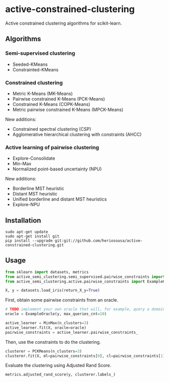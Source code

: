 # active-constrained-clustering

Active constrained clustering algorithms for scikit-learn.

## Algorithms

### Semi-supervised clustering

* Seeded-KMeans
* Constrainted-KMeans

### Constrained clustering
* Metric K-Means (MK-Means)
* Pairwise constrained K-Means (PCK-Means)
* Constrained K-Means (COPK-Means)
* Metric pairwise constrained K-Means (MPCK-Means)

New additions:
* Constrained spectral clustering (CSP)
* Agglomerative hierarchical clustering with constraints (AHCC)

### Active learning of pairwise clustering

* Explore-Consolidate
* Min-Max
* Normalized point-based uncertainty (NPU)

New additions:
* Borderline MST heuristic
* Distant MST heuristic
* Unified borderline and distant MST heuristics
* Explore-NPU

## Installation

```
sudo apt-get update
sudo apt-get install git
pip install --upgrade git:git://github.com/heriosousa/active-constrained-clustering.git
```

## Usage

```python
from sklearn import datasets, metrics
from active_semi_clustering.semi_supervised.pairwise_constraints import PCKMeans
from active_semi_clustering.active.pairwise_constraints import ExampleOracle, ExploreConsolidate, MinMax
```

```python
X, y = datasets.load_iris(return_X_y=True)
```

First, obtain some pairwise constraints from an oracle.

```python
# TODO implement your own oracle that will, for example, query a domain expert via GUI or CLI
oracle = ExampleOracle(y, max_queries_cnt=10)

active_learner = MinMax(n_clusters=3)
active_learner.fit(X, oracle=oracle)
pairwise_constraints = active_learner.pairwise_constraints_
```

Then, use the constraints to do the clustering.

```python
clusterer = PCKMeans(n_clusters=3)
clusterer.fit(X, ml=pairwise_constraints[0], cl=pairwise_constraints[1])
```

Evaluate the clustering using Adjusted Rand Score.

```python
metrics.adjusted_rand_score(y, clusterer.labels_)
```
